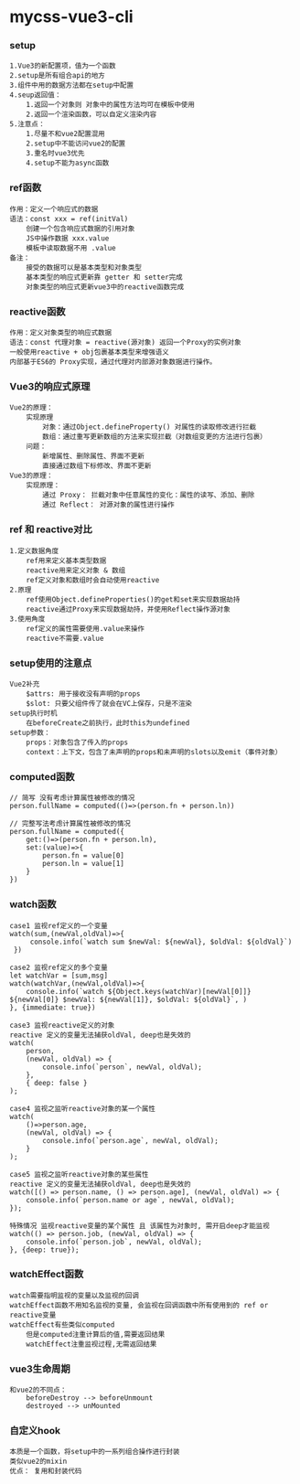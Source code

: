 # mycss-vue3-cli

### setup
    1.Vue3的新配置项，值为一个函数
    2.setup是所有组合api的地方
    3.组件中用的数据方法都在setup中配置
    4.seup返回值：
        1.返回一个对象则 对象中的属性方法均可在模板中使用
        2.返回一个渲染函数，可以自定义渲染内容
    5.注意点：
        1.尽量不和vue2配置混用
        2.setup中不能访问vue2的配置
        3.重名时vue3优先
        4.setup不能为async函数
    
### ref函数
    作用：定义一个响应式的数据
    语法：const xxx = ref(initVal)
        创建一个包含响应式数据的引用对象
        JS中操作数据 xxx.value
        模板中读取数据不用 .value
    备注：
        接受的数据可以是基本类型和对象类型
        基本类型的响应式更新靠 getter 和 setter完成
        对象类型的响应式更新vue3中的reactive函数完成

### reactive函数
    作用：定义对象类型的响应式数据
    语法：const 代理对象 = reactive(源对象) 返回一个Proxy的实例对象
    一般使用reactive + obj包裹基本类型来增强语义
    内部基于ES6的 Proxy实现，通过代理对内部源对象数据进行操作。

### Vue3的响应式原理
    Vue2的原理：
        实现原理
            对象：通过Object.defineProperty() 对属性的读取修改进行拦截
            数组：通过重写更新数组的方法来实现拦截（对数组变更的方法进行包裹）
        问题：
            新增属性、删除属性、界面不更新
            直接通过数组下标修改、界面不更新
    Vue3的原理：
        实现原理：
            通过 Proxy： 拦截对象中任意属性的变化：属性的读写、添加、删除
            通过 Reflect： 对源对象的属性进行操作

### ref 和 reactive对比
    1.定义数据角度
        ref用来定义基本类型数据
        reactive用来定义对象 & 数组
        ref定义对象和数组时会自动使用reactive
    2.原理
        ref使用Object.defineProperties()的get和set来实现数据劫持
        reactive通过Proxy来实现数据劫持，并使用Reflect操作源对象
    3.使用角度
        ref定义的属性需要使用.value来操作
        reactive不需要.value

### setup使用的注意点
    Vue2补充
        $attrs: 用于接收没有声明的props
        $slot: 只要父组件传了就会在VC上保存，只是不渲染
    setup执行时机
        在beforeCreate之前执行，此时this为undefined
    setup参数：
        props：对象包含了传入的props
        context：上下文，包含了未声明的props和未声明的slots以及emit（事件对象）

### computed函数
    // 简写 没有考虑计算属性被修改的情况
    person.fullName = computed(()=>(person.fn + person.ln))

    // 完整写法考虑计算属性被修改的情况
    person.fullName = computed({
        get:()=>(person.fn + person.ln),
        set:(value)=>{
            person.fn = value[0]
            person.ln = value[1]
        }
    })

### watch函数
    case1 监视ref定义的一个变量
    watch(sum,(newVal,oldVal)=>{
         console.info(`watch sum $newVal: ${newVal}, $oldVal: ${oldVal}`)
     })

    case2 监视ref定义的多个变量
    let watchVar = [sum,msg]
    watch(watchVar,(newVal,oldVal)=>{
        console.info(`watch ${Object.keys(watchVar)[newVal[0]]} ${newVal[0]} $newVal: ${newVal[1]}, $oldVal: ${oldVal}`, )
    }, {immediate: true})

    case3 监视reactive定义的对象
    reactive 定义的变量无法捕获oldVal, deep也是失效的
    watch(
        person,
        (newVal, oldVal) => {
            console.info(`person`, newVal, oldVal);
        },
        { deep: false }
    );
   
    case4 监视之监听reactive对象的某一个属性
    watch(
        ()=>person.age,
        (newVal, oldVal) => {
            console.info(`person.age`, newVal, oldVal);
        }
    );

    case5 监视之监听reactive对象的某些属性
    reactive 定义的变量无法捕获oldVal, deep也是失效的
    watch([() => person.name, () => person.age], (newVal, oldVal) => {
        console.info(`person.name or age`, newVal, oldVal);
    });

    特殊情况 监视reactive变量的某个属性 且 该属性为对象时, 需开启deep才能监视
    watch(() => person.job, (newVal, oldVal) => {
        console.info(`person.job`, newVal, oldVal);
    }, {deep: true});

### watchEffect函数
    watch需要指明监视的变量以及监视的回调
    watchEffect函数不用知名监视的变量, 会监视在回调函数中所有使用到的 ref or reactive变量
    watchEffect有些类似computed
        但是computed注重计算后的值,需要返回结果
        watchEffect注重监视过程,无需返回结果

### vue3生命周期
    和vue2的不同点：
        beforeDestroy --> beforeUnmount
        destroyed --> unMounted

### 自定义hook
    本质是一个函数，将setup中的一系列组合操作进行封装
    类似vue2的mixin
    优点： 复用和封装代码


